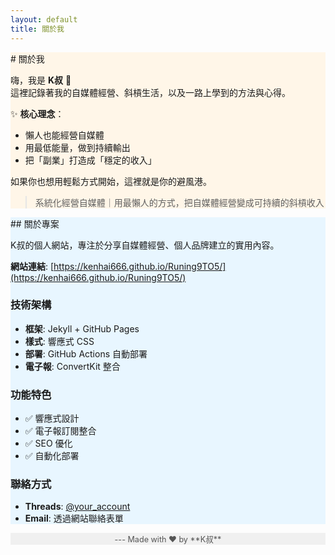 ```yaml
---
layout: default
title: 關於我
---
```


<div class="card-section" style="background:#fff6e8;">
  # 關於我

嗨，我是 **K叔** 👋  
這裡記錄著我的自媒體經營、斜槓生活，以及一路上學到的方法與心得。  

✨ **核心理念**：  
- 懶人也能經營自媒體  
- 用最低能量，做到持續輸出  
- 把「副業」打造成「穩定的收入」  

如果你也想用輕鬆方式開始，這裡就是你的避風港。  

> 系統化經營自媒體｜用最懶人的方式，把自媒體經營變成可持續的斜槓收入
</div>

<div class="card-section" style="background:#e8f6ff;">
  ## 關於專案

K叔的個人網站，專注於分享自媒體經營、個人品牌建立的實用內容。  

**網站連結**: [https://kenhai666.github.io/Runing9TO5/](https://kenhai666.github.io/Runing9TO5/)

### 技術架構

- **框架**: Jekyll + GitHub Pages  
- **樣式**: 響應式 CSS  
- **部署**: GitHub Actions 自動部署  
- **電子報**: ConvertKit 整合

### 功能特色

- ✅ 響應式設計  
- ✅ 電子報訂閱整合  
- ✅ SEO 優化  
- ✅ 自動化部署

### 聯絡方式

- **Threads**: [@your_account](https://www.threads.net/@your_account)  
- **Email**: 透過網站聯絡表單
</div>

<div class="card-section" style="text-align:center; font-size:0.9em; color:#555; background:#f0f0f0;">
  ---  
  Made with ❤️ by **K叔**
</div>
